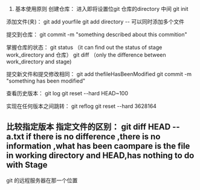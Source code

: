 1. 基本使用原则
创建仓库：
进入即将设置位git 仓库的directory 中间
git init

添加文件(夹)：
git add yourfile
git add directory
-- 可以同时添加多个文件

提交到仓库：
git commit -m "something described about this commition"

掌握仓库的状态：
git status （it can find out the status of stage work_directory and 仓库）
git diff （only the difference between work_directory and stage)

提交新文件和提交修改相同：
git add thefileHasBeenModified
git commit -m "something has been modified"

查看历史版本：
git log
git reset --hard HEAD~100

实现在任何版本之间跳转：
git reflog
git reset --hard 3628164

比较指定版本 指定文件的区别：
git diff HEAD -- a.txt
if there is no difference ,there is no information ,what has been caompare is the file in working directory and HEAD,has nothing to do with Stage
---
git 的远程服务器在那一个位置
